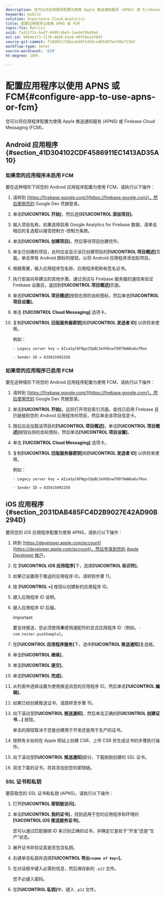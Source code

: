 ```yaml
---
description: 您可以将应用程序配置为使用 Apple 推送通知服务 (APNS) 或 Firebase Cloud Messaging (FCM)。
keywords: mobile
solution: Experience Cloud,Analytics
title: 配置应用程序以使用 APNS 或 FCM
topic-fix: Metrics
uuid: fa411f2a-ba47-4499-bbe5-1aedef6b49ad
exl-id: 9064e1f3-f176-4699-b1e6-90f29e1af0d3
source-git-commit: f18d65c738ba16d9f1459ca485d87be708cf23d2
workflow-type: tm+mt
source-wordcount: '629'
ht-degree: 100%

---
```


# 配置应用程序以使用 APNS 或 FCM{#configure-app-to-use-apns-or-fcm}

您可以将应用程序配置为使用 Apple 推送通知服务 (APNS) 或 Firebase Cloud Messaging (FCM)。

## Android 应用程序 {#section_41D304102CDF4586911EC1413AD35A10}

### 如果您的应用程序未启用 FCM

要在这种情形下将您的 Android 应用程序配置为使用 FCM，请执行以下操作：

1. 请转到 [https://firebase.google.com/](https://firebase.google.com/)，然后使用您的 Google Dev 凭据登录。

1. 单击&#x200B;**[!UICONTROL 开始]**，然后选择&#x200B;**[!UICONTROL 添加项目]**。

1. 输入项目名称，如果选择启用 Google Analytics for Firebase 数据，请单击相应的复选框以接受控制方-控制方条款。

1. 单击&#x200B;**[!UICONTROL 创建项目]**，然后等待项目创建完毕。

1. 单击已创建的项目，此时应会显示该已创建项目的&#x200B;**[!UICONTROL 项目概述]**&#x200B;页面。单击带有 Android 图标的按钮，以将 Android 应用程序添加到项目。

1. 根据需要，输入应用程序包名称、应用程序昵称和签名证书。

1. 执行安装向导建议的其他步骤。通过测试与 Firebase 服务器的通信来验证 Firebase 设置后，返回到&#x200B;**[!UICONTROL 项目概述]**&#x200B;页面。

1. 单击&#x200B;**[!UICONTROL 项目概述]**&#x200B;按钮右侧的齿轮图标，然后单击&#x200B;**[!UICONTROL 项目设置]**。

1. 单击 **[!UICONTROL Cloud Messaging]** 选项卡。

1. 复制&#x200B;**[!UICONTROL 旧版服务器密钥]**&#x200B;和&#x200B;**[!UICONTROL 发送者 ID]** 以供将来使用。

   例如：

   ```
   - Legacy server key = AIzaSyC6FNgsCOpBL5eXhDvwf8979mWba6x7Roo
   ```

   ```
   - Sender ID = 835015092250
   ```

### 如果您的应用程序已启用 FCM

要在这种情形下将您的 Android 应用程序配置为使用 FCM，请执行以下操作：

1. 请转到 [https://firebase.google.com/](https://firebase.google.com/)，然后使用您的 Google Dev 凭据登录。

1. 单击&#x200B;**[!UICONTROL 开始]**。这将打开项目索引页面。查找已启用 Firebase 且已链接到您的 Android 应用程序的项目，然后单击该项目信息卡。

1. 随后应会加载该项目的&#x200B;**[!UICONTROL 项目概述]**。单击&#x200B;**[!UICONTROL 项目概述]**&#x200B;按钮右侧的齿轮图标，然后单击&#x200B;**[!UICONTROL 项目设置]**。

1. 单击 **[!UICONTROL Cloud Messaging]** 选项卡。

1. 复制&#x200B;**[!UICONTROL 旧版服务器密钥]**&#x200B;和&#x200B;**[!UICONTROL 发送者 ID]** 以供将来使用。

   例如：

   ```
   - Legacy server key = AIzaSyC6FNgsCOpBL5eXhDvwf8979mWba6x7Roo
   ```

   ```
   - Sender ID = 835015092250
   ```



## iOS 应用程序 {#section_2031DAB485FC4D2B9027E42AD90B294D}

要将您的 iOS 应用程序配置为使用 APNS，请执行以下操作：

1. 转到 [https://developer.apple.com/account](https://developer.apple.com/account)，然后登录到您的 [Apple Developer 帐户](https://developer.apple.com/account)。
1. 在 **[!UICONTROL iOS 应用程序]**&#x200B;下，选择&#x200B;**[!UICONTROL 标识符]**。
1. 如果已设置用于推送的应用程序 ID，请转到步骤 11。
1. 按 **[!UICONTROL +]** 按钮以创建新的应用程序 ID。
1. 键入应用程序 ID 说明。
1. 键入应用程序 ID 后缀。

   >[!IMPORTANT]
   >
   >要支持推送，您必须使用&#x200B;**未**&#x200B;使用通配符的显式应用程序 ID（例如，`- com.tester.pushSample`）。

1. 在&#x200B;**[!UICONTROL 应用程序服务]**&#x200B;下，选中&#x200B;**[!UICONTROL 推送通知]**&#x200B;复选框。
1. 单击&#x200B;**[!UICONTROL 继续]**。
1. 单击&#x200B;**[!UICONTROL 提交]**。
1. 单击&#x200B;**[!UICONTROL 完成]**。
1. 从列表中选择设置为使用推送消息的应用程序 ID，然后单击&#x200B;**[!UICONTROL 编辑]**。
1. 如果已经创建推送证书，请跳转至步骤 15。
1. 向下滚动至&#x200B;**[!UICONTROL 推送通知]**，然后单击正确的&#x200B;**[!UICONTROL 创建证书...]** 按钮。

   单击的按钮取决于您是创建用于开发还是用于生产的证书。
1. 按照有关如何在 Apple 网站上创建 CSR、上传 CSR 并生成证书的步骤执行操作。
1. 向下滚动至&#x200B;**[!UICONTROL 推送通知]**&#x200B;部分，下载刚刚创建的 SSL 证书。
1. 双击下载的证书，将其添加到您的密钥链。

### SSL 证书和私钥

要获取您的 SSL 证书和私钥 (APNS)，请执行以下操作：

1. 打开&#x200B;**[!UICONTROL 密钥链访问]**。
1. 单击&#x200B;**[!UICONTROL 我的证书]**，找到适用于您的应用程序和环境的 **[!UICONTROL iOS 推送服务证书]**。

   您可以通过匹配捆绑 ID 来识别正确的证书，并确定它是处于“开发”还是“生产”状态。

1. 展开证书并验证其是否包含私钥。
1. 右键单击私钥并选择&#x200B;**[!UICONTROL 导出&#x200B;*`<name of key>`*]**。
1. 在对话框中键入必需的信息，然后保存新的 `.p12` 文件。

   您不必键入密码。

1. 在&#x200B;**[!UICONTROL 私钥]**&#x200B;中，键入 `.p12` 文件。
